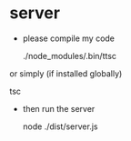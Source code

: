 # server

* please compile my code

  ./node_modules/.bin/ttsc    

or simply (if installed globally)

  tsc
  
* then run the server
  
  node ./dist/server.js